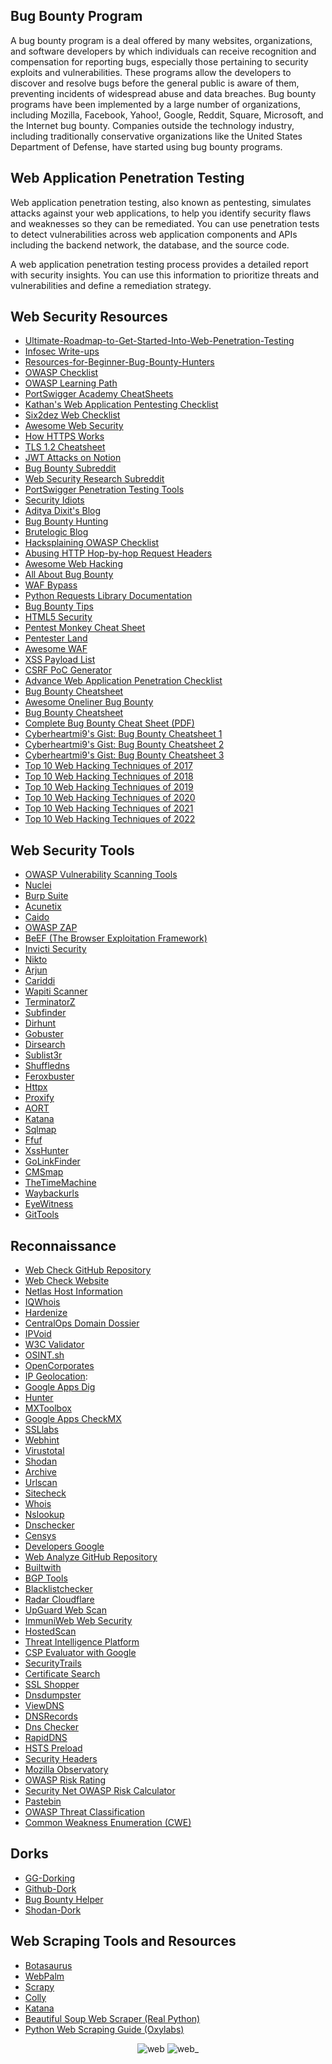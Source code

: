Bug Bounty Program
------------------
A bug bounty program is a deal offered by many websites, organizations, and software developers by which individuals can receive recognition and compensation for reporting bugs, especially those pertaining to security exploits and vulnerabilities. These programs allow the developers to discover and resolve bugs before the general public is aware of them, preventing incidents of widespread abuse and data breaches. Bug bounty programs have been implemented by a large number of organizations, including Mozilla, Facebook, Yahoo!, Google, Reddit, Square, Microsoft, and the Internet bug bounty. Companies outside the technology industry, including traditionally conservative organizations like the United States Department of Defense, have started using bug bounty programs.

Web Application Penetration Testing
-----------------------------------
Web application penetration testing, also known as pentesting, simulates attacks against your web applications, to help you identify security flaws and weaknesses so they can be remediated. You can use penetration tests to detect vulnerabilities across web application components and APIs including the backend network, the database, and the source code. 

A web application penetration testing process provides a detailed report with security insights. You can use this information to prioritize threats and vulnerabilities and define a remediation strategy. 

Web Security Resources
----------------------
- [Ultimate-Roadmap-to-Get-Started-Into-Web-Penetration-Testing](https://infosecwriteups.com/ultimate-roadmap-to-get-started-into-web-penetration-testing-438496114d8)
- [Infosec Write-ups](https://infosecwriteups.com/)
- [Resources-for-Beginner-Bug-Bounty-Hunters](https://github.com/nahamsec/Resources-for-Beginner-Bug-Bounty-Hunters)
- [OWASP Checklist](https://github.com/OWASP/wstg/blob/master/checklists/WSTG-Checklist_v4.2.xlsx)
- [OWASP Learning Path](https://www.hacksplaining.com/owasp)
- [PortSwigger Academy CheatSheets](https://github.com/ChrisM-X/PortSwigger-Academy-CheatSheets)
- [Kathan's Web Application Pentesting Checklist](https://kathan19.gitbook.io/howtohunt/checklist/web-application-pentesting-checklist)
- [Six2dez Web Checklist](https://pentestbook.six2dez.com/others/web-checklist)
- [Awesome Web Security](https://github.com/qazbnm456/awesome-web-security)
- [How HTTPS Works](https://howhttps.works/episodes/)
- [TLS 1.2 Cheatsheet](https://tls12.xargs.org/)
- [JWT Attacks on Notion](https://juba-notes.notion.site/JWT-attacks-4f62b2b641a84032bc624f8e8432345d)
- [Bug Bounty Subreddit](https://www.reddit.com/r/bugbounty/)
- [Web Security Research Subreddit](https://www.reddit.com/r/websecurityresearch/)
- [PortSwigger Penetration Testing Tools](https://portswigger.net/solutions/penetration-testing/penetration-testing-tools)
- [Security Idiots](https://www.securityidiots.com/)
- [Aditya Dixit's Blog](https://blog.dixitaditya.com/)
- [Bug Bounty Hunting](https://www.bugbountyhunting.com/)
- [Brutelogic Blog](https://brutelogic.com.br/blog/)
- [Hacksplaining OWASP Checklist](https://www.hacksplaining.com/owasp)
- [Abusing HTTP Hop-by-hop Request Headers](https://0xn3va.gitbook.io/cheat-sheets/web-application/abusing-http-hop-by-hop-request-headers)
- [Awesome Web Hacking](https://github.com/infoslack/awesome-web-hacking)
- [All About Bug Bounty](https://github.com/daffainfo/AllAboutBugBounty)
- [WAF Bypass](https://waf-bypass.com/)
- [Python Requests Library Documentation](https://requests.readthedocs.io/en/latest/)
- [Bug Bounty Tips](https://www.infosecmatter.com/bug-bounty-tips/)
- [HTML5 Security](https://html5sec.org/)
- [Pentest Monkey Cheat Sheet](https://pentestmonkey.net/cheat-sheet)
- [Pentester Land](https://pentester.land/)
- [Awesome WAF](https://github.com/0xInfection/Awesome-WAF)
- [XSS Payload List](https://github.com/payloadbox/xss-payload-list)
- [CSRF PoC Generator](https://security.love/CSRF-PoC-Genorator/)
- [Advance Web Application Penetration Checklist](https://alike-lantern-72d.notion.site/Advance-Web-Application-Penetration-Checklist-6e941fa2c305431192889a2ea4f3bf91)
- [Bug Bounty Cheatsheet](https://m0chan.github.io/2019/12/17/Bug-Bounty-Cheetsheet.html)
- [Awesome Oneliner Bug Bounty](https://github.com/dwisiswant0/awesome-oneliner-bugbounty)
- [Bug Bounty Cheatsheet](https://github.com/EdOverflow/bugbounty-cheatsheet)
- [Complete Bug Bounty Cheat Sheet (PDF)](https://vtdfs.s3.amazonaws.com/11977/coachrack/courses/10773/files/complete_bug_bounty_cheat_sheet.pdf)
- [Cyberheartmi9's Gist: Bug Bounty Cheatsheet 1](https://gist.github.com/cyberheartmi9/12801c03e5794097baf1293909b07d30)
- [Cyberheartmi9's Gist: Bug Bounty Cheatsheet 2](https://gist.github.com/cyberheartmi9/73459e3fa43e24a6058e3436aeb7aa8b)
- [Cyberheartmi9's Gist: Bug Bounty Cheatsheet 3](https://gist.github.com/cyberheartmi9/17bcd5bedfae24dc4f453d2ddf57e58b)
- [Top 10 Web Hacking Techniques of 2017](https://portswigger.net/research/top-10-web-hacking-techniques-of-2017)
- [Top 10 Web Hacking Techniques of 2018](https://portswigger.net/research/top-10-web-hacking-techniques-of-2018)
- [Top 10 Web Hacking Techniques of 2019](https://portswigger.net/research/top-10-web-hacking-techniques-of-2019)
- [Top 10 Web Hacking Techniques of 2020](https://portswigger.net/research/top-10-web-hacking-techniques-of-2020)
- [Top 10 Web Hacking Techniques of 2021](https://portswigger.net/research/top-10-web-hacking-techniques-of-2021)
- [Top 10 Web Hacking Techniques of 2022](https://portswigger.net/research/top-10-web-hacking-techniques-of-2022)

Web Security Tools
------------------
- [OWASP Vulnerability Scanning Tools](https://owasp.org/www-community/Vulnerability_Scanning_Tools)
- [Nuclei](https://github.com/projectdiscovery/nuclei)
- [Burp Suite](https://portswigger.net/burp)
- [Acunetix](https://www.acunetix.com/)
- [Caido](https://caido.io/)
- [OWASP ZAP](https://www.zaproxy.org/)
- [BeEF (The Browser Exploitation Framework)](https://beefproject.com/)
- [Invicti Security](https://www.invicti.com/)
- [Nikto](https://github.com/sullo/nikto)
- [Arjun](https://github.com/s0md3v/Arjun)
- [Cariddi](https://github.com/edoardottt/cariddi)
- [Wapiti Scanner](https://wapiti-scanner.github.io/)
- [TerminatorZ](https://github.com/blackhatethicalhacking/TerminatorZ)
- [Subfinder](https://github.com/projectdiscovery/subfinder) 
- [Dirhunt](https://github.com/Nekmo/dirhunt)
- [Gobuster](https://github.com/OJ/gobuster) 
- [Dirsearch](https://github.com/maurosoria/dirsearch) 
- [Sublist3r](https://github.com/aboul3la/Sublist3r) 
- [Shuffledns](https://github.com/projectdiscovery/shuffledns) 
- [Feroxbuster](https://github.com/epi052/feroxbuster)
- [Httpx](https://github.com/projectdiscovery/httpx)
- [Proxify](https://github.com/projectdiscovery/proxify)
- [AORT](https://github.com/D3Ext/AORT)
- [Katana](https://github.com/projectdiscovery/katana)
- [Sqlmap](https://github.com/sqlmapproject/sqlmap)
- [Ffuf](https://github.com/ffuf/ffuf)
- [XssHunter](https://github.com/mandatoryprogrammer/xsshunter-express)
- [GoLinkFinder](https://github.com/0xsha/GoLinkFinder)
- [CMSmap](https://github.com/dionach/CMSmap)
- [TheTimeMachine](https://github.com/anmolksachan/TheTimeMachine)
- [Waybackurls](https://github.com/tomnomnom/waybackurls)
- [EyeWitness](https://github.com/RedSiege/EyeWitness)
- [GitTools](https://github.com/internetwache/GitTools)

Reconnaissance
--------------
- [Web Check GitHub Repository](https://github.com/lissy93/web-check)
- [Web Check Website](https://web-check.xyz)
- [Netlas Host Information](https://app.netlas.io/host/)
- [IQWhois](https://iqwhois.com/)
- [Hardenize](https://www.hardenize.com/)
- [CentralOps Domain Dossier](https://centralops.net/co/DomainDossier.aspx)
- [IPVoid](https://www.ipvoid.com/)
- [W3C Validator](https://validator.w3.org/nu/)
- [OSINT.sh](https://osint.sh/) 
- [OpenCorporates](https://opencorporates.com/) 
- [IP Geolocation](https://ipgeolocation.io/): 
- [Google Apps Dig](https://toolbox.googleapps.com/apps/dig/) 
- [Hunter](https://hunter.how/) 
- [MXToolbox](https://mxtoolbox.com/) 
- [Google Apps CheckMX](https://toolbox.googleapps.com/apps/checkmx/) 
- [SSLlabs](https://www.ssllabs.com/)
- [Webhint](https://webhint.io/)
- [Virustotal](https://www.virustotal.com/)
- [Shodan](https://www.shodan.io/)
- [Archive](https://archive.org/) 
- [Urlscan](https://urlscan.io/) 
- [Sitecheck](https://sitecheck.sucuri.net/) 
- [Whois](https://whois.domaintools.com/)
- [Nslookup](https://nslookup.io/)
- [Dnschecker](https://dnschecker.org/) 
- [Censys](https://search.censys.io/)
- [Developers Google](https://developers.google.com/)
- [Web Analyze GitHub Repository](https://github.com/rverton/webanalyze)
- [Builtwith](https://builtwith.com/)
- [BGP Tools](https://bgp.tools/) 
- [Blacklistchecker](https://www.blacklistchecker.com/)
- [Radar Cloudflare](https://radar.cloudflare.com/)
- [UpGuard Web Scan](https://webscan.upguard.com/) 
- [ImmuniWeb Web Security](https://www.immuniweb.com/websec/)
- [HostedScan](https://hostedscan.com/)
- [Threat Intelligence Platform](https://threatintelligenceplatform.com/)
- [CSP Evaluator with Google](https://csp-evaluator.withgoogle.com/)
- [SecurityTrails](https://securitytrails.com/)
- [Certificate Search](https://crt.sh/)
- [SSL Shopper](https://www.sslshopper.com/ssl-checker.html)
- [Dnsdumpster](https://dnsdumpster.com/) 
- [ViewDNS](https://viewdns.info/)
- [DNSRecords](https://dnsrecords.io)
- [Dns Checker](https://dnschecker.org/)
- [RapidDNS](https://rapiddns.io/)
- [HSTS Preload](https://hstspreload.org/) 
- [Security Headers](https://securityheaders.com) 
- [Mozilla Observatory](https://observatory.mozilla.org)
- [OWASP Risk Rating](https://www.owasp-risk-rating.com/)
- [Security Net OWASP Risk Calculator](https://security-net.biz/files/owaspriskcalc.html)
- [Pastebin](https://pastebin.com/)
- [OWASP Threat Classification](http://projects.webappsec.org/w/page/13246978/Threat%20Classification)
- [Common Weakness Enumeration (CWE)](https://cwe.mitre.org/data/index.html)

Dorks
-----
- [GG-Dorking](https://github.com/eslam3kl/GG-Dorking)
- [Github-Dork](https://mr-koanti.github.io/github.html#)
- [Bug Bounty Helper](https://dorks.faisalahmed.me/)
- [Shodan-Dork](https://mr-koanti.github.io/shodan#)

Web Scraping Tools and Resources
--------------------------------
- [Botasaurus](https://github.com/omkarcloud/botasaurus)
- [WebPalm](https://github.com/Malwarize/webpalm)
- [Scrapy](https://scrapy.org/)
- [Colly](https://go-colly.org/)
- [Katana](https://github.com/projectdiscovery/katana)
- [Beautiful Soup Web Scraper (Real Python)](https://realpython.com/beautiful-soup-web-scraper-python/)
- [Python Web Scraping Guide (Oxylabs)](https://oxylabs.io/blog/python-web-scraping)

<div align="center">

![web](https://github.com/MrM8BRH/MrM8BRH/assets/34133187/b8a11451-5be3-425a-ab38-70b145f00b18)
![web_](https://github.com/MrM8BRH/MrM8BRH/assets/34133187/1541353d-ec54-4801-8648-61253237020a)
  
</div>
